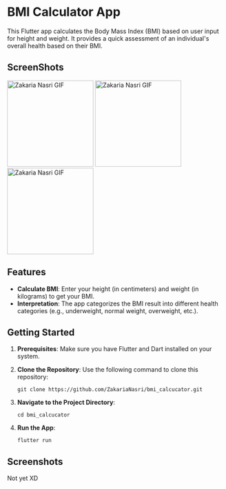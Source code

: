 # BMI Calculator App

This Flutter app calculates the Body Mass Index (BMI) based on user input for height and weight. It provides a quick assessment of an individual's overall health based on their BMI.
## ScreenShots
<img src="https://github.com/ZakariaNasri/bmi_calcucator/assets/129872644/84207b23-8e4f-46f0-80d5-4c884eede2c7" alt="Zakaria Nasri GIF" width="200">
<img src="https://github.com/ZakariaNasri/bmi_calcucator/assets/129872644/f228bc27-b1cf-47b0-8a23-0d9bec0a039d" alt="Zakaria Nasri GIF" width="200">
<img src="https://github.com/ZakariaNasri/bmi_calcucator/assets/129872644/5136cac0-8a09-444e-8adc-036bae5eaa94" alt="Zakaria Nasri GIF" width="200">

## Features

- **Calculate BMI**: Enter your height (in centimeters) and weight (in kilograms) to get your BMI.
- **Interpretation**: The app categorizes the BMI result into different health categories (e.g., underweight, normal weight, overweight, etc.).

## Getting Started

1. **Prerequisites**: Make sure you have Flutter and Dart installed on your system.
2. **Clone the Repository**: Use the following command to clone this repository:

    ```
    git clone https://github.com/ZakariaNasri/bmi_calcucator.git
    ```

3. **Navigate to the Project Directory**:

    ```
    cd bmi_calcucator
    ```

4. **Run the App**:

    ```
    flutter run
    ```

## Screenshots

Not yet XD

